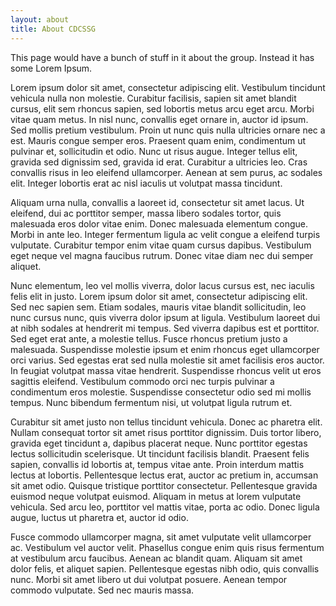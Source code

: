 ```yaml
---
layout: about
title: About CDCSSG
---
```


This page would have a bunch of stuff in it about the group. Instead it has some Lorem Ipsum.

Lorem ipsum dolor sit amet, consectetur adipiscing elit. Vestibulum tincidunt vehicula nulla non molestie. Curabitur facilisis, sapien sit amet blandit cursus, elit sem rhoncus sapien, sed lobortis metus arcu eget arcu. Morbi vitae quam metus. In nisl nunc, convallis eget ornare in, auctor id ipsum. Sed mollis pretium vestibulum. Proin ut nunc quis nulla ultricies ornare nec a est. Mauris congue semper eros. Praesent quam enim, condimentum ut pulvinar et, sollicitudin et odio. Nunc ut risus augue. Integer tellus elit, gravida sed dignissim sed, gravida id erat. Curabitur a ultricies leo. Cras convallis risus in leo eleifend ullamcorper. Aenean at sem purus, ac sodales elit. Integer lobortis erat ac nisl iaculis ut volutpat massa tincidunt.

Aliquam urna nulla, convallis a laoreet id, consectetur sit amet lacus. Ut eleifend, dui ac porttitor semper, massa libero sodales tortor, quis malesuada eros dolor vitae enim. Donec malesuada elementum congue. Morbi in ante leo. Integer fermentum ligula ac velit congue a eleifend turpis vulputate. Curabitur tempor enim vitae quam cursus dapibus. Vestibulum eget neque vel magna faucibus rutrum. Donec vitae diam nec dui semper aliquet.

Nunc elementum, leo vel mollis viverra, dolor lacus cursus est, nec iaculis felis elit in justo. Lorem ipsum dolor sit amet, consectetur adipiscing elit. Sed nec sapien sem. Etiam sodales, mauris vitae blandit sollicitudin, leo nunc cursus nunc, quis viverra dolor ipsum at ligula. Vestibulum laoreet dui at nibh sodales at hendrerit mi tempus. Sed viverra dapibus est et porttitor. Sed eget erat ante, a molestie tellus. Fusce rhoncus pretium justo a malesuada. Suspendisse molestie ipsum et enim rhoncus eget ullamcorper orci varius. Sed egestas erat sed nulla molestie sit amet facilisis eros auctor. In feugiat volutpat massa vitae hendrerit. Suspendisse rhoncus velit ut eros sagittis eleifend. Vestibulum commodo orci nec turpis pulvinar a condimentum eros molestie. Suspendisse consectetur odio sed mi mollis tempus. Nunc bibendum fermentum nisi, ut volutpat ligula rutrum et.

Curabitur sit amet justo non tellus tincidunt vehicula. Donec ac pharetra elit. Nullam consequat tortor sit amet risus porttitor dignissim. Duis tortor libero, gravida eget tincidunt a, dapibus placerat neque. Nunc porttitor egestas lectus sollicitudin scelerisque. Ut tincidunt facilisis blandit. Praesent felis sapien, convallis id lobortis at, tempus vitae ante. Proin interdum mattis lectus at lobortis. Pellentesque lectus erat, auctor ac pretium in, accumsan sit amet odio. Quisque tristique porttitor consectetur. Pellentesque gravida euismod neque volutpat euismod. Aliquam in metus at lorem vulputate vehicula. Sed arcu leo, porttitor vel mattis vitae, porta ac odio. Donec ligula augue, luctus ut pharetra et, auctor id odio.

Fusce commodo ullamcorper magna, sit amet vulputate velit ullamcorper ac. Vestibulum vel auctor velit. Phasellus congue enim quis risus fermentum at vestibulum arcu faucibus. Aenean ac blandit quam. Aliquam sit amet dolor felis, et aliquet sapien. Pellentesque egestas nibh odio, quis convallis nunc. Morbi sit amet libero ut dui volutpat posuere. Aenean tempor commodo vulputate. Sed nec mauris massa.